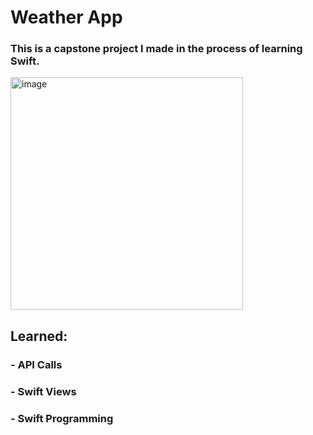 # Weather App

### This is a capstone project I made in the process of learning Swift.

<img width="372" alt="image" src="https://github.com/ironnicko/weather-app-swift/assets/66690978/2dac108c-b82b-4ee7-981b-a50eac3682a4">


## Learned:
###  - API Calls
###  - Swift Views
###  - Swift Programming
